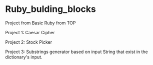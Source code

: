 # Ruby_bulding_blocks
Project from Basic Ruby from TOP

Project 1: Caesar Cipher

Project 2: Stock Picker

Project 3: Substrings generator based on input String that exist in the dictionary's input.
